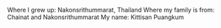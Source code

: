 Where I grew up: Nakonsrithummarat, Thailand
Where my family is from: Chainat and Nakonsrithummarat
My name: Kittisan Puangkum